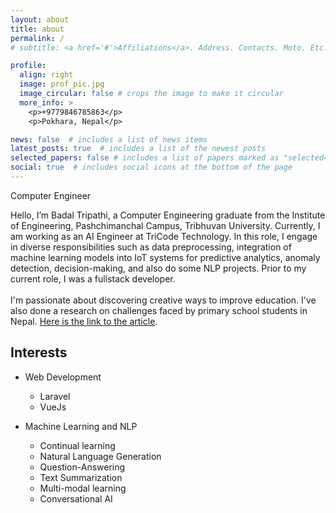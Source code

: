 ```yaml
---
layout: about
title: about
permalink: /
# subtitle: <a href='#'>Affiliations</a>. Address. Contacts. Moto. Etc.

profile:
  align: right
  image: prof_pic.jpg
  image_circular: false # crops the image to make it circular
  more_info: >
    <p>+9779846785863</p>
    <p>Pokhara, Nepal</p>

news: false  # includes a list of news items
latest_posts: true  # includes a list of the newest posts
selected_papers: false # includes a list of papers marked as "selected={true}"
social: true  # includes social icons at the bottom of the page
---
```

Computer Engineer 

Hello, I’m Badal Tripathi, a Computer Engineering graduate from the Institute of Engineering, Pashchimanchal Campus, Tribhuvan University. Currently, I am working as an AI Engineer at TriCode Technology. In this role, I engage in diverse responsibilities such as data preprocessing, integration of machine learning models into IoT systems for predictive analytics, anomaly
detection, decision-making, and also do some NLP projects. Prior to my current role, I was a fullstack developer. 
<br/><br/> 
I'm passionate about discovering creative ways to improve education. I've also done a research on challenges faced by primary school students in Nepal. [Here is the link to the article](/project/2022/Nepali-Student's-Insights). 
<!-- <br/><br/> 
Right now, I'm looking for opportunities to study Machine Learning, specifically NLP in graduate schools. I'm curious and excited to contribute to these fields and eager to join graduate programs to learn more and be part of the ML/AI community.
<br/><br/>  -->

## Interests
- Web Development
  - Laravel
  - VueJs
  
- Machine Learning and NLP
  - Continual learning
  - Natural Language Generation
  - Question-Answering
  - Text Summarization
  - Multi-modal learning
  - Conversational AI

